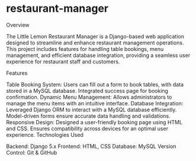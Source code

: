 # restaurant-manager

Overview

The Little Lemon Restaurant Manager is a Django-based web application designed to streamline and enhance restaurant management operations. This project includes features for handling table bookings, menu management, and efficient database integration, providing a seamless user experience for restaurant staff and customers.

Features

Table Booking System:
Users can fill out a form to book tables, with data stored in a MySQL database.
Integrated success page for booking confirmation.
Dynamic Menu Management:
Allows administrators to manage the menu items with an intuitive interface.
Database Integration:
Leveraged Django ORM to interact with a MySQL database efficiently.
Model-driven forms ensure accurate data handling and validations.
Responsive Design:
Designed a user-friendly booking page using HTML and CSS.
Ensures compatibility across devices for an optimal user experience.
Technologies Used

Backend: Django 5.x
Frontend: HTML, CSS
Database: MySQL
Version Control: Git & GitHub
